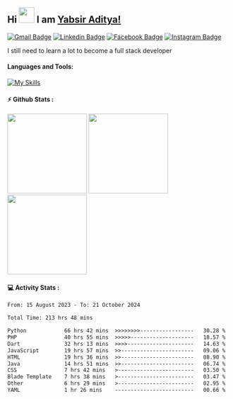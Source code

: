 ## Hi <img width="35em" src="https://i.giphy.com/media/w1OBpBd7kJqHrJnJ13/giphy.webp" width="40" /> I am [Yabsir Aditya!](https://github.com/yabsiraditya/)
    
[![Gmail Badge](https://img.shields.io/badge/-Email-EA4335?style=flat-square&logo=gmail&logoColor=white)](mailto:yabsir.aditya@gmail.com)
[![Linkedin Badge](https://img.shields.io/badge/-LinkedIn-0e76a8?style=flat-square&logo=Linkedin&logoColor=white)](https://www.linkedin.com/in/yabsiraditya/)
[![Facebook Badge](https://img.shields.io/badge/-Facebook-3b5998?style=flat-square&logo=Facebook&logoColor=white)](https://www.facebook.com/yabsir.aditya/)
[![Instagram Badge](https://img.shields.io/badge/-Instagram-e4405f?style=flat-square&logo=Instagram&logoColor=white)](https://instagram.com/yabsir.y/)

I still need to learn a lot to become a full stack developer

#### Languages and Tools:

[![My Skills](https://skillicons.dev/icons?i=html,css,js,php,laravel,java,tailwind,bootstrap,figma)](https://skillicons.dev)

#### ⚡ Github Stats :
<div>
    <img height="180em" src="https://github-readme-stats-eight-theta.vercel.app/api?username=yabsiraditya&show_icons=true&theme=vue&include_all_commits=true&count_private=true" />
    <img height="180em" src="https://github-readme-stats.vercel.app/api/top-langs/?username=yabsiraditya&layout=compact&langs_count=10&theme=vue" />
    <img height="180em" src="https://github-readme-streak-stats.herokuapp.com/?user=yabsiraditya&theme=vue&hide_border=true" />
</div>


#### 💻 Activity Stats :
<!--START_SECTION:waka-->

```txt
From: 15 August 2023 - To: 21 October 2024

Total Time: 213 hrs 48 mins

Python            66 hrs 42 mins  >>>>>>>>-----------------   30.28 %
PHP               40 hrs 55 mins  >>>>>--------------------   18.57 %
Dart              32 hrs 13 mins  >>>>---------------------   14.63 %
JavaScript        19 hrs 57 mins  >>-----------------------   09.06 %
HTML              19 hrs 36 mins  >>-----------------------   08.90 %
Java              14 hrs 51 mins  >>-----------------------   06.74 %
CSS               7 hrs 42 mins   >------------------------   03.50 %
Blade Template    7 hrs 38 mins   >------------------------   03.47 %
Other             6 hrs 29 mins   >------------------------   02.95 %
YAML              1 hr 26 mins    -------------------------   00.66 %
```

<!--END_SECTION:waka-->
